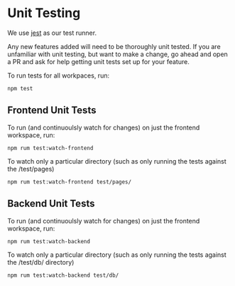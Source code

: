 # Unit Testing

We use [jest](https://jestjs.io/) as our test runner.

Any new features added will need to be thoroughly unit tested. If you are unfamiliar with unit testing, but want to make a change, go ahead and open a PR and ask for help getting unit tests set up for your feature.

To run tests for all workpaces, run:

```
npm test
```

## Frontend Unit Tests

To run (and continuoulsly watch for changes) on just the frontend workspace, run:

```
npm rum test:watch-frontend
```

To watch only a particular directory (such as only running the tests against the /test/pages)

```
npm rum test:watch-frontend test/pages/
```

## Backend Unit Tests

To run (and continuoulsly watch for changes) on just the frontend workspace, run:

```
npm rum test:watch-backend
```

To watch only a particular directory (such as only running the tests against the /test/db/ directory)

```
npm rum test:watch-backend test/db/
```
